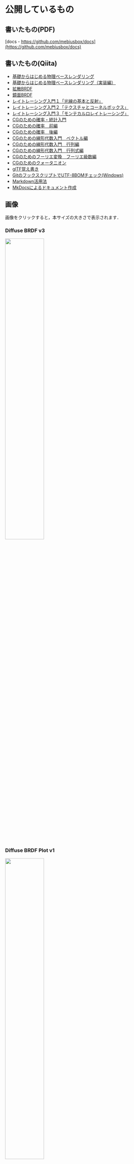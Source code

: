 # 公開しているもの

## 書いたもの(PDF)

 [docs - https://github.com/mebiusbox/docs](https://github.com/mebiusbox/docs)

## 書いたもの(Qiita)

- [基礎からはじめる物理ベースレンダリング](https://qiita.com/mebiusbox2/items/e7063c5dfe1424e0d01a)
- [基礎からはじめる物理ベースレンダリング（実装編）](https://qiita.com/mebiusbox2/items/8a4734ab5b0854528789)
- [拡散BRDF](https://qiita.com/mebiusbox2/items/1cd65993ffb546822213)
- [鏡面BRDF](https://qiita.com/mebiusbox2/items/8db00cdcaf263992a5ce)
- [レイトレーシング入門１「光線の基本と反射」](https://qiita.com/mebiusbox2/items/89e2db3b24e4c39502fe)
- [レイトレーシング入門２「テクスチャとコーネルボックス」](https://qiita.com/mebiusbox2/items/33421b49c05df0b95fb0)
- [レイトレーシング入門３「モンテカルロレイトレーシング」](https://qiita.com/mebiusbox2/items/5a388ef4d5089568a529)
- [CGのための確率・統計入門](https://qiita.com/mebiusbox2/items/1b69ccf5d76b173350e5)
- [CGのための確率　前編](https://qiita.com/mebiusbox2/items/bc1a150b8f5789e5e0d5)
- [CGのための確率　後編](https://qiita.com/mebiusbox2/items/3852324532bd3ca88351)
- [CGのための線形代数入門　ベクトル編](https://qiita.com/mebiusbox2/items/172131bf95da172d1371)
- [CGのための線形代数入門　行列編](https://qiita.com/mebiusbox2/items/5941801416e8a6993851)
- [CGのための線形代数入門　行列式編](https://qiita.com/mebiusbox2/items/191dcbead5d927f9b557)
- [CGのためのフーリエ変換　フーリエ級数編](https://qiita.com/mebiusbox2/items/657df6e458d85303e50d)
- [CGのためのクォータニオン](https://qiita.com/mebiusbox2/items/2fa0f0a9ca1cf2044e82)
- [glTF覚え書き](https://qiita.com/mebiusbox2/items/c6b1c1f401a8df8df552)
- [GitのフックスクリプトでUTF-8BOMチェック(Windows)](https://qiita.com/mebiusbox2/items/a1092b7bdd4af50e4bc9)
- [Markdown活用法](https://qiita.com/mebiusbox2/items/7341b13579133dc6b018)
- [MkDocsによるドキュメント作成](https://qiita.com/mebiusbox2/items/a61d42878266af969e3c)

## 画像

画像をクリックすると，本サイズの大きさで表示されます．

### Diffuse BRDF v3

<img src="./images/DiffuseBRDFv3.png" width="50%" />

### Diffuse BRDF Plot v1

<img src="./images/DiffuseBRDFPlotv1.png" width="50%" />

ソースコード：[brdf_plot](https://github.com/mebiusbox/brdf_plot)

### 深度値の関係 (Three.js)

<img src="./images/RelationshipOfDepthValue.png" width="50%" />

## pixy.js

Three.js 用の独自シェーダとユーティリティライブラリです．

### 機能

- 物理ベースレンダリング（拡散反射：ランバート，オーレン・ナイヤー，鏡面反射：クック・トランス）
- ディファードシェーディング（three.js の MRT カスタムバージョンを使用）

### サンプル

- [フォン・シェーディング](http://mebiusbox.github.io/contents/pixyjs/samples/shader_phong.html)
- [テクスチャマッピング](http://mebiusbox.github.io/contents/pixyjs/samples/shader_texture.html)
- [ガラス](http://mebiusbox.github.io/contents/pixyjs/samples/shader_glass.html)
- [フォグ，リムライト，ライトマップ](http://mebiusbox.github.io/contents/pixyjs/samples/shader_fog.html)
- [ディスプレイスメントマップ，インナーグロー，ライングロー](http://mebiusbox.github.io/contents/pixyjs/samples/shader_displacement.html)
- [投影マッピング](http://mebiusbox.github.io/contents/pixyjs/samples/shader_projection.html)
- [ベルベット，歪み，ＵＶスクロール](http://mebiusbox.github.io/contents/pixyjs/samples/shader_velvet.html)
- [大気散乱，海](http://mebiusbox.github.io/contents/pixyjs/samples/shader_sky.html)
- [物理ベースレンダリング（ＵＥ４ベース，オーレン・ナイヤー）](http://mebiusbox.github.io/contents/pixyjs/samples/shader_standard.html)
- [オーバーレイ](http://mebiusbox.github.io/contents/pixyjs/samples/shader_overlay.html)
- [草，影，インスタンス](http://mebiusbox.github.io/contents/pixyjs/samples/shader_grass.html)
- [ディファード，ブルーム，トーンマッピング](http://mebiusbox.github.io/contents/pixyjs/samples/shader_standard.html)
- [球状エリアライト（ラフネスハック）](http://mebiusbox.github.io/contents/pixyjs/samples/shader_area_light_hack.html)
- [線状エリアライト（ラフネスハック）](http://mebiusbox.github.io/contents/pixyjs/samples/shader_tube_light_hack.html)
- [エリアライト](http://mebiusbox.github.io/contents/pixyjs/samples/shader_area_light.html)
- [投影シャドウ](http://mebiusbox.github.io/contents/pixyjs/samples/shadow_mesh.html)
- [視差，歪み](http://mebiusbox.github.io/contents/pixyjs/samples/shader_parallax.html)
- [ソフト，ＧＰＵパーティクル](http://mebiusbox.github.io/contents/pixyjs/samples/softparticle.html)

## EffectTextureMaker

[EffectTextureMaker](http://mebiusbox.github.io/contents/EffectTextureMaker/) は，ブラウザで主にエフェクト用のテクスチャを作成することができるものです．様々な種類のテンプレートを選択して，適当にパラメータを調整するだけで，簡単かつ直感的にテクスチャを作成することができます．また，アニメーションにも対応しており，特定のフレームごとにレンダリングした画像をまとめたスプライトシートも作成することができます．さらに詳しいことは [この記事](http://mebiusbox.github.io/software/2017/01/06/EffectTextureMaker.html) を参照してください．

EffectTextureMaker で作成したテクスチャは商用・非商用問わず，自由に使ってもらって構いません．

<img src="./images/EffectTextureMaker.png" width="50%" />

### 機能

- ３１種類のエフェクトテンプレートがあります
- ノーマルマップを作成することができます
- スプライトシートを作成することができます
- ブラウザがサポートしている画像形式で保存することができます
- 最大 1024 サイズに対応しています
- カラーバランス調整により，色の指定をハイライト，中間，シャドウの３つに分けて行うことができます

## rayt

「レイトレーシング入門」シリーズのソースコードです．

[rayt - https://github.com/mebiusbox/rayt](https://github.com/mebiusbox/rayt)

![](./images/rayt.png)

## pixyrt

学習用に作ったレイトレーシングレンダラーです．

[pixyrt - https://github.com/mebiusbox/pixyrt](https://github.com/mebiusbox/pixyrt)

## リンク


## Rendering

- [The Research and Development Department in tri-Ace](http://research.tri-ace.com/)
- [LIBRARY | テクノロジー推進部 ADVANCED TECHNOLOGY DIVISION | SQUARE ENIX](http://www.jp.square-enix.com/tech/publications.html)
- [講演資料 | シリコンスタジオ](https://www.siliconstudio.co.jp/rd/presentations/)
- [CEDiL](https://cedil.cesa.or.jp/search)

## Texture

- [Compressonator](https://github.com/GPUOpen-Tools/Compressonator) : Tool suite for Texture and 3D Model Compression, Optimization and Analysis using CPUs, GPUs and APUs 
- [DirectXTex](https://github.com/Microsoft/DirectXTex) : DirectXTex texture processing library
- [dds_thumbnail](https://github.com/oteguro/dds_thumbnail) : DirectX 11のテクスチャ圧縮フォーマットBC1～BC7をサムネイル表示
- [DDS ファイルフォーマットの詳細解説](http://dench.flatlib.jp/ddsformat)
- [DDSファイルを自力で読んでみよう](http://techblog.sega.jp/entry/2016/12/26/100000)
- [DirectX 11の圧縮フォーマットBC1～BC7について（前編）](http://www.webtech.co.jp/blog/optpix_labs/format/6993/)
- [DirectX 11の圧縮フォーマットBC1～BC7について（後編）](http://www.webtech.co.jp/blog/optpix_labs/format/7006/)
- [DDS Susie Plugin](https://www.dropbox.com/s/njhn5ckk7r98gzr/ifDirectXTex.zip?dl=0) : BC1～BC7対応

## Book

- [フォトンマッピング](https://www.amazon.co.jp/dp/4274079503)
- [なるほど微積分](https://www.amazon.co.jp/dp/4875252005)
- [ゼロから学ぶ線形代数](https://www.amazon.co.jp/dp/4061546538/)
- [ゼロから学ぶ微分積分](https://www.amazon.co.jp/dp/406154652X/)
- [富田の英文読解１００の原則 上](https://www.amazon.co.jp/dp/4479190465/)
- [富田の英文読解１００の原則 下](https://www.amazon.co.jp/dp/4479190473/)